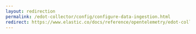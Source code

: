 ```yaml
---
layout: redirection
permalink: /edot-collector/config/configure-data-ingestion.html
redirect: https://www.elastic.co/docs/reference/opentelemetry/edot-collector/config/configure-data-ingestion
---
```


